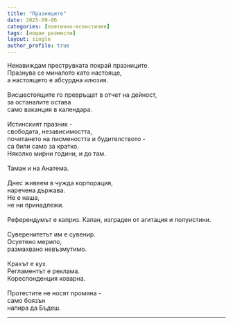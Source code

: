 ```yaml
---
title: "Празниците"
date: 2025-09-06
categories: [поетично-есеистичен]
tags: [нощни размисли]
layout: single
author_profile: true
---
```


<div class="poem3">

Ненавиждам преструвката покрай празниците.<br/>
Празнува се миналото като настояще,<br/>
а настоящето е абсурдна илюзия.<br/>
<br/>
Висшестоящите го превръщат в отчет на дейност,<br/>
за останалите остава<br/>
само ваканция в календара.<br/>
<br/>
Истинският празник - <br/>
свободата, независимостта,<br/>
почитането на писмеността и будителството - <br/>
са били само за кратко.<br/>
Няколко мирни години, и до там.<br/>
<br/>
Таман и на Анатема.<br/>
<br/>
Днес живеем в чужда корпорация,<br/>
наречена държава.<br/>
Не е наша,<br/>
не ни принадлежи.<br/>
<br/>
Референдумът е каприз.
Капан, изграден от агитация
и полуистини.<br/>
<br/>
Суверенитетът им е сувенир.<br/>
Осуетено мерило,<br/>
размахвано невъзмутимо.<br/>
<br/>
Крахът е кух.<br/>
Регламентът е реклама.<br/>
Кореспонденция коварна.<br/>
<br/>
Протестите не носят промяна - <br/>
само боязън<br/>
напира да Бъдеш.<br/>

<hr/>
</div>